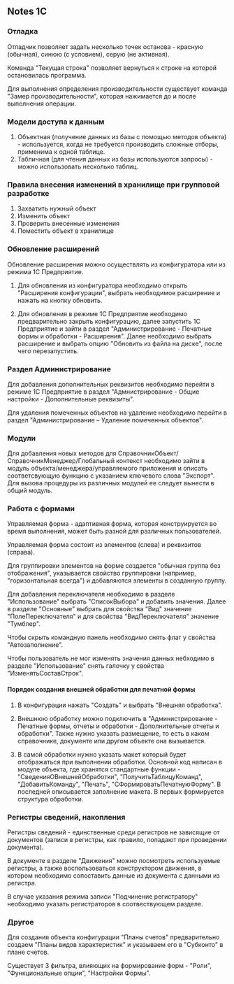 ## Notes 1C

### Отладка

Отладчик позволяет задать несколько точек останова - красную (обычная), синюю (с условием), серую (не активная).

Команда "Текущая строка" позволяет вернуться к строке на которой остановилась программа.

Для выполнения определения производительности существует команда "Замер производительности", которая нажимается до и после выполнения операции.


### Модели доступа к данным

1. Объектная (получение данных из базы с помощью методов объекта) - используется, когда не требуется производить сложные отборы, применима к одной таблице.
2. Табличная (для чтения данных из базы используются запросы) - можно использовать несколько таблиц.



### Правила внесения изменений в хранилище при групповой разработке

1. Захватить нужный объект
2. Изменить объект
3. Проверить внесенные изменения
4. Поместить объект в хранилище



### Обновление расширений

Обновление расширения можно осуществлять из конфигуратора или из режима 1С Предприятие.

1. Для обновления из конфигуратора необходимо открыть "Расширения конфигурации", выбрать необходимое расширение и нажать на кнопку обновить.

2. Для обновления в режиме 1С Предприятие необходимо предварительно закрыть конфигурацию, далее запустить 1С Предприятие и зайти в раздел "Администрирование - Печатные формы и обработки - Расширения". Далее необходимо выбрать расширение и выбрать опцию "Обновить из файла на диске", после чего перезапустить.



### Раздел Администрирование

Для добавления дополнительных реквизитов необходимо перейти в режиме 1С Предприятие в раздел "Адмнистрирование - Общие настройки - Дополнительные реквизиты".

Для удаления помеченных объектов на удаление необходимо перейти в раздел "Администрирование – Удаление помеченных объектов".



### Модули

Для добавления новых методов для СправочникОбъект/СправочникМенеджер/Глобальный контекст необходимо зайти в модуль объекта/менеджера/управляемого приложения и описать соответсвующую функцию с указанием ключевого слова "Экспорт". Для вызова процедуры из различных модулей ее следует вынести в общий модуль.



### Работа с формами

Управляемая форма - адаптивная форма, которая конструируется во время выполнения, может быть разной для различных пользователей.

Управляемая форма состоит из элементов (слева) и реквизитов (справа).

Для группировки элементов на форме создается "обычная группа без отображения", указывается свойство группировки (например, "горизонтальная всегда") и добавляются элементы в созданную группу.

Для добавления переключателя необходимо в разделе "Использование" выбрать "СписокВыбора" и добавить значения. Далее в разделе "Основные" выбрать для свойства "Вид" значение "ПолеПереключателя" и для свойства "ВидПереключателя" значение "Тумблер". 

Чтобы скрыть командную панель необходимо снять флаг у свойства "Автозаполнение".

Чтобы пользователь не мог изменять значения данных небходимо в разделе "Использование" снять галочку у свойства "ИзменятьСоставСтрок".



#### Порядок создания внешней обработки для печатной формы

1. В конфигурации нажать "Создать" и выбрать "Внешняя обработка".

2. Внешнюю обработку можно подключить в "Администрирование - Печатные формы, отчеты и обработки - Дополнительные отчеты и обработки". Также нужно указать размещение, то есть в каком справочнике, документе или другом объекте она вызывается.

3. В самой обработки нужно указать макет который будет отображаться при выполнении обработки. Основной код написан в модуле объекта, где хранятся стандартные функции - "СведенияОВнешнейОбработки", "ПолучитьТаблицуКоманд", "ДобавитьКоманду", "Печать", "СФормироватьПечатнуюФорму". В последней описывается заполнение макета. В первых формируется структура обработки.




### Регистры сведений, накопления

Регистры сведений - единственные среди регистров не зависящие от документов (записи в регистры, как правило, попадают при проведении документа). 

В документе в разделе "Движения" можно посмотреть используемые регистры, а также воспользоваться конструктором движения, в котором необходимо сопоставить данные из документа с данными из регистра.

В случае указания режима записи "Подчинение регистратору" необходимо указать регистраторов в соотвествующем разделе. 



### Другое

Для создания объекта конфигурации "Планы счетов" предварительно создаем "Планы видов характеристик" и указываем его в "Субконто" в плане счетов.

Существует 3 фильтра, влияющих на формирование форм - "Роли", "Функциональные опции", "Настройки Формы".
